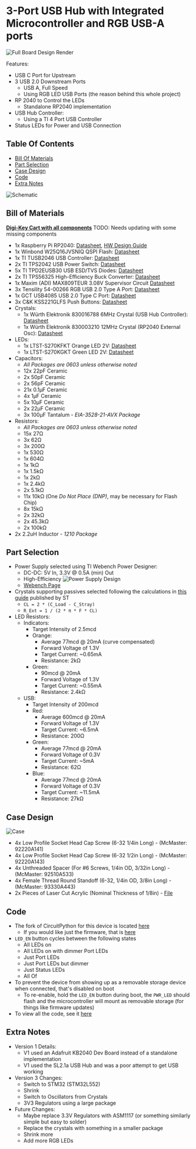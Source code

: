 # 3-Port USB Hub with Integrated Microcontroller and RGB USB-A ports

![Full Board Design Render](images/render.png)
 
Features:
- USB C Port for Upstream
- 3 USB 2.0 Downstream Ports
  - USB A, Full Speed
  - Using RGB LED USB Ports (the reason behind this whole project)
- RP 2040 to Control the LEDs
  - Standalone RP2040 implementation
- USB Hub Controller:
  - Using a TI 4 Port USB Controller
- Status LEDs for Power and USB Connection

## Table Of Contents
- [Bill Of Materials](#bill-of-materials)
- [Part Selection](#part-selection)
- [Case Design](#case-design)
- [Code](#code)
- [Extra Notes](#extra-notes)

![Schematic](images/led-usb-hub.svg)

## Bill of Materials
**[Digi-Key Cart with all components](https://www.digikey.com/short/4rfrj37h)** TODO: Needs updating with some missing components
- 1x Raspberry Pi RP2040: [Datasheet](https://datasheets.raspberrypi.com/rp2040/rp2040-datasheet.pdf), [HW Design Guide](https://datasheets.raspberrypi.com/rp2040/hardware-design-with-rp2040.pdf)
- 1x Winbond W25Q16JVSNIQ QSPI Flash: [Datasheet](https://docs.rs-online.com/19e0/0900766b81622f8b.pdf)
- 1x TI TUSB2046 USB Controller: [Datasheet](https://www.ti.com/lit/ds/symlink/tusb2046i.pdf)
- 2x TI TPS2042 USB Power Switch: [Datasheet](https://www.ti.com/lit/ds/symlink/tps2042b.pdf)
- 5x TI TPD2EUSB30 USB ESD/TVS Diodes: [Datasheet](https://www.ti.com/lit/ds/symlink/tpd2eusb30.pdf)
- 2x TI TPS56325 High-Efficiency Buck Converter: [Datasheet](https://www.ti.com/lit/ds/symlink/tps563252.pdf)
- 1x Maxim (ADI) MAX809TEUR 3.08V Supervisor Circuit [Datasheet](https://www.analog.com/media/en/technical-documentation/data-sheets/max803-max810z.pdf)
- 3x Tensility 54-00266 RGB USB 2.0 Type A Port: [Datasheet](http://www.tensility.com/pdffiles/54-00266.pdf)
- 1x GCT USB4085 USB 2.0 Type C Port: [Datasheet](https://gct.co/files/drawings/usb4085.pdf)
- 3x C&K KSS221GLFS Push Buttons: [Datasheet](https://www.ckswitches.com/media/1463/kss.pdf)
- Crystals:
  - 1x Würth Elektronik 830016788 6MHz Crystal (USB Hub Controller): [Datasheet](https://www.we-online.com/components/products/datasheet/830016788.pdf)
  - 1x Würth Elektronik 830003210 12MHz Crystal (RP2040 External Osc): [Datasheet](https://www.we-online.com/components/products/datasheet/830003210.pdf)
- LEDs:
  - 1x LTST-S270KFKT Orange LED 2V: [Datasheet](https://optoelectronics.liteon.com/upload/download/DS22-2000-209/LTST-S270KFKT.pdf)
  - 1x LTST-S270KGKT Green LED 2V: [Datasheet](https://optoelectronics.liteon.com/upload/download/DS22-2000-226/LTST-S270KGKT.pdf)
- Capacitors:
  - *All Packages are 0603 unless otherwise noted*
  - 12x 22pF Ceramic
  - 2x 50pF Ceramic
  - 2x 56pF Ceramic
  - 21x 0.1µF Ceramic
  - 4x 1µF Ceramic
  - 5x 10µF Ceramic
  - 2x 22µF Ceramic
  - 3x 100µF Tantalum - *EIA-3528-21-AVX Package*
- Resistors:
  - *All Packages are 0603 unless otherwise noted*
  - 15x 27Ω
  - 3x 62Ω
  - 3x 200Ω
  - 1x 530Ω
  - 1x 604Ω
  - 1x 1kΩ
  - 1x 1.5kΩ
  - 1x 2kΩ
  - 1x 2.4kΩ
  - 2x 5.1kΩ
  - 11x 10kΩ (One *Do Not Place (DNP)*, may be necessary for Flash Chip)
  - 8x 15kΩ
  - 2x 32kΩ
  - 2x 45.3kΩ
  - 2x 100kΩ
- 2x 2.2uH Inductor - *1210 Package*

## Part Selection
- Power Supply selected using TI Webench Power Designer:
  - DC-DC: 5V In, 3.3V @ 0.5A (min) Out
  - High-Efficiency
  ![Power Supply Design](images/power-supply.svg)
  - [Webench Page](https://webench.ti.com/appinfo/webench/scripts/SDP.cgi?ID=E20EF4E51E15D568)
- Crystals supporting passives selected following the calculations in [this guide](https://www.st.com/resource/en/application_note/an2867-oscillator-design-guide-for-stm8afals-stm32-mcus-and-mpus-stmicroelectronics.pdf) published by ST
  - `CL = 2 * (C_Load - C_Stray)`
  - `R_Ext = 1 / (2 * π * F * CL)`
- LED Resistors:
  - Indicators:
    - Target Intensity of 2.5mcd
    - Orange:
      - Average 77mcd @ 20mA (curve compensated)
      - Forward Voltage of 1.3V
      - Target Current: ~0.65mA
      - Resistance: 2kΩ
    - Green:
      - 90mcd @ 20mA
      - Forward Voltage of 1.3V
      - Target Current: ~0.55mA
      - Resistance: 2.4kΩ
  - USB:
    - Target Intensity of 200mcd
    - Red:
      - Average 600mcd @ 20mA
      - Forward Voltage of 1.3V
      - Target Current: ~6.5mA
      - Resistance: 200Ω
    - Green:
      - Average 77mcd @ 20mA
      - Forward Voltage of 0.3V
      - Target Current: ~5mA
      - Resistance: 62Ω
    - Blue:
      - Average 77mcd @ 20mA
      - Forward Voltage of 0.3V
      - Target Current: ~11.5mA
      - Resistance: 27kΩ
    
## Case Design
![Case](images/case.png) 
- 4x Low Profile Socket Head Cap Screw (6-32 1/4in Long) - (McMaster: 92220A141)
- 4x Low Profile Socket Head Cap Screw (6-32 1/2in Long) - (McMaster: 92220A143)
- 4x Unthreaded Spacer (For #6 Screws, 1/4in OD, 3/32in Long) - (McMaster: 92510A533)
- 4x Female Thread Round Standoff (6-32, 1/4in OD, 3/8in Long) - (McMaster: 93330A443)
- 2x Pieces of Laser Cut Acrylic (Nominal Thickness of 1/8in) - [File](case/case_cut.svg)

## Code
- The fork of CircuitPython for this device is located [here](https://github.com/mjhaahr/USB_Hub_CircuitPython)
  - If you would like just the firmware, that is [here](code/CircuitPython/firmware.uf2)
- `LED_EN` button cycles between the following states
  - All LEDs on
  - All LEDs on with dimmer Port LEDs
  - Just Port LEDs
  - Just Port LEDs but dimmer
  - Just Status LEDs
  - All Of
- To prevent the device from showing up as a removable storage device when connected, that's disabled on boot
  - To re-enable, hold the `LED_EN` button during boot, the `PWR_LED` should flash and the microcontroller will mount as removable storage (for things like firmware updates)
- To view all the code, see it [here](code)

## Extra Notes
- Version 1 Details:
  - V1 used an Adafruit KB2040 Dev Board instead of a standalone implementation
  - V1 used the SL2.1a USB Hub and was a poor attempt to get USB working
- Version 3 Changes:
  - Switch to STM32 (STM32L552)
  - Shrink
  - Switch to Oscillators from Crystals
  - 3V3 Regulators using a large package
- Future Changes:
  - Maybe replace 3.3V Regulators with ASM1117 (or something similarly simple but easy to solder)
  - Replace the crystals with something in a smaller package
  - Shrink more
  - Add more RGB LEDs
